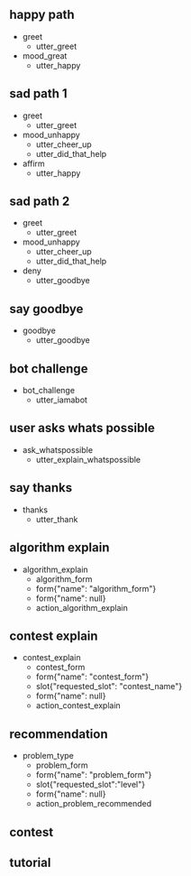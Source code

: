 ## happy path
* greet
  - utter_greet
* mood_great
  - utter_happy

## sad path 1
* greet
  - utter_greet
* mood_unhappy
  - utter_cheer_up
  - utter_did_that_help
* affirm
  - utter_happy

## sad path 2
* greet
  - utter_greet
* mood_unhappy
  - utter_cheer_up
  - utter_did_that_help
* deny
  - utter_goodbye

## say goodbye
* goodbye
  - utter_goodbye

## bot challenge
* bot_challenge
  - utter_iamabot
  
## user asks whats possible
* ask_whatspossible
  - utter_explain_whatspossible
  
## say thanks
* thanks
  - utter_thank

## algorithm explain 
* algorithm_explain
  - algorithm_form
  - form{"name": "algorithm_form"}
  - form{"name": null}
  - action_algorithm_explain

## contest explain
* contest_explain
  - contest_form
  - form{"name": "contest_form"}
  - slot{"requested_slot": "contest_name"}
  - form{"name": null}
  - action_contest_explain

## recommendation
* problem_type
  - problem_form
  - form{"name": "problem_form"}
  - slot{"requested_slot":"level"}
  - form{"name": null}
  - action_problem_recommended
  
## contest

## tutorial

